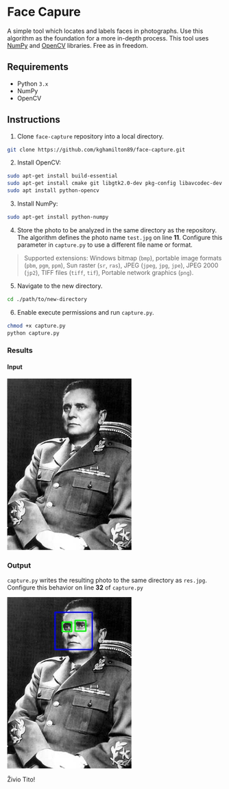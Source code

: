 # Face Capure

A simple tool which locates and labels faces in photographs. Use this algorithm as the foundation for a more in-depth process. This tool uses [NumPy](http://www.numpy.org/) and [OpenCV](https://docs.opencv.org/3.0-beta/doc/py_tutorials/py_gui/py_image_display/py_image_display.html) libraries. Free as in freedom.

## Requirements

* Python `3.x`
* NumPy
* OpenCV

## Instructions

1. Clone `face-capture` repository into a local directory.

```sh
git clone https://github.com/kghamilton89/face-capture.git
```

2. Install OpenCV:

```sh
sudo apt-get install build-essential
sudo apt-get install cmake git libgtk2.0-dev pkg-config libavcodec-dev libavformat-dev libswscale-dev
sudo apt install python-opencv
```

3. Install NumPy:

```sh
sudo apt-get install python-numpy
```

4. Store the photo to be analyzed in the same directory as the repository. The algorithm defines the photo name `test.jpg` on line **11**. Configure this parameter in `capture.py` to use a different file name or format.

> Supported extensions: Windows bitmap (`bmp`), portable image formats (`pbm`, `pgm`, `ppm`), Sun raster (`sr`, `ras`), JPEG (`jpeg`, `jpg`, `jpe`), JPEG 2000 (`jp2`), TIFF files (`tiff`, `tif`), Portable network graphics (`png`).

5. Navigate to the new directory.

```sh
cd ./path/to/new-directory
```

6. Enable execute permissions and run `capture.py`.

```sh
chmod +x capture.py
python capture.py
```

### Results

#### Input

![](./images/test.jpg)

### Output

`capture.py` writes the resulting photo to the same directory as `res.jpg`. Configure this behavior on line **32** of `capture.py`

![](./images/res.jpg)

Živio Tito!
